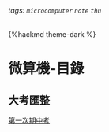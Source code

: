 ###### tags: `microcomputer` `note` `thu`
{%hackmd theme-dark %}

# 微算機-目錄

## 大考匯整
[第一次期中考](/2q-CVmnTR-mdBeM4NqkKEQ)